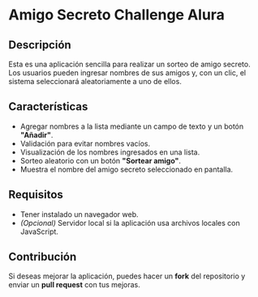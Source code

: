 # Amigo Secreto Challenge Alura

## Descripción  
Esta es una aplicación sencilla para realizar un sorteo de amigo secreto. Los usuarios pueden ingresar nombres de sus amigos y, con un clic, el sistema seleccionará aleatoriamente a uno de ellos.

## Características  
- Agregar nombres a la lista mediante un campo de texto y un botón **"Añadir"**.  
- Validación para evitar nombres vacíos.  
- Visualización de los nombres ingresados en una lista.  
- Sorteo aleatorio con un botón **"Sortear amigo"**.  
- Muestra el nombre del amigo secreto seleccionado en pantalla.  

## Requisitos  
- Tener instalado un navegador web.  
- *(Opcional)* Servidor local si la aplicación usa archivos locales con JavaScript.  

## Contribución  
Si deseas mejorar la aplicación, puedes hacer un **fork** del repositorio y enviar un **pull request** con tus mejoras.  
